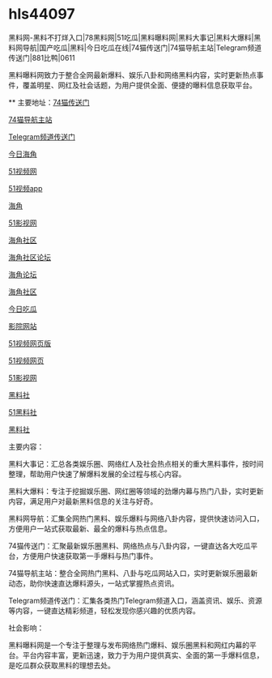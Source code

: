 # hls44097
黑料网-黑料不打烊入口|78黑料网|51吃瓜|黑料曝料网|黑料大事记|黑料大爆料|黑料网导航|国产吃瓜|黑料|今日吃瓜在线|74猫传送门|74猫导航主站|Telegram频道传送门|881比鸭|0611

黑料曝料网致力于整合全网最新爆料、娱乐八卦和网络黑料内容，实时更新热点事件，覆盖明星、网红及社会话题，为用户提供全面、便捷的曝料信息获取平台。

** 主要地址：<a href="https://74mao.com/">74猫传送门</a>

<a href="https://74mao.com/">74猫导航主站</a>

<a href="https://74mao.com/">Telegram频道传送门</a>

<a href="https://hj-454.pages.dev/">今日海角</a>

<a href="https://hj-482.pages.dev/">51视频网</a>

<a href="https://hj-484.pages.dev/">51视频app</a>

<a href="https://hj-488.pages.dev/">海角</a>

<a href="https://hj-519.pages.dev/">51影视网</a>

<a href="https://hj-538.pages.dev/">海角社区</a>

<a href="https://hj-540.pages.dev/">海角社区论坛</a>

<a href="https://hj-554.pages.dev/">海角论坛</a>

<a href="https://hj-563.pages.dev/">海角社区</a>

<a href="https://hj-573.pages.dev/">今日吃瓜</a>

<a href="https://hj-595.pages.dev/">影院网站</a>

<a href="https://hj-597.pages.dev/">51视频网页版</a>

<a href="https://hj-605.pages.dev/">51视频网页</a>

<a href="https://hj-608.pages.dev/">51影视网</a>

<a href="https://hls-15.pages.dev/">黑料社</a>

<a href="https://hls-17.pages.dev/">51黑料社</a>

<a href="https://hls-19.pages.dev/">黑料社</a>

主要内容：

黑料大事记：汇总各类娱乐圈、网络红人及社会热点相关的重大黑料事件，按时间整理，帮助用户快速了解爆料发展的全过程与核心内容。

黑料大爆料：专注于挖掘娱乐圈、网红圈等领域的劲爆内幕与热门八卦，实时更新内容，满足用户对最新黑料信息的关注与好奇。

黑料网导航：汇集全网热门黑料、娱乐爆料与网络八卦内容，提供快速访问入口，方便用户一站式获取最新、最全的爆料与热点信息。

74猫传送门：汇聚最新娱乐圈黑料、网络热点与八卦内容，一键直达各大吃瓜平台，方便用户快速获取第一手爆料与热门事件。

74猫导航主站：整合全网热门黑料、八卦与吃瓜网站入口，实时更新娱乐圈最新动态，助你快速直达爆料源头，一站式掌握热点资讯。

Telegram频道传送门：汇集各类热门Telegram频道入口，涵盖资讯、娱乐、资源等内容，一键直达精彩频道，轻松发现你感兴趣的优质内容。

社会影响：

黑料曝料网是一个专注于整理与发布网络热门爆料、娱乐圈黑料和网红内幕的平台。平台内容丰富，更新迅速，致力于为用户提供真实、全面的第一手爆料信息，是吃瓜群众获取黑料的理想去处。
